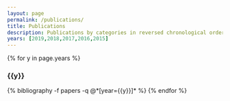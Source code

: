 ```yaml
---
layout: page
permalink: /publications/
title: Publications
description: Publications by categories in reversed chronological order. Generated by jekyll-scholar.
years: [2019,2018,2017,2016,2015]
---
```


{% for y in page.years %}
  <h3 class="year">{{y}}</h3>
  {% bibliography -f papers -q @*[year={{y}}]* %}
{% endfor %}
